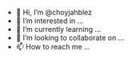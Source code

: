 - 👋 Hi, I’m @choyjahblez
- 👀 I’m interested in ...
- 🌱 I’m currently learning ...
- 💞️ I’m looking to collaborate on ...
- 📫 How to reach me ...

<!---
choyjahblez/choyjahblez is a ✨ special ✨ repository because its `README.md` (this file) appears on your GitHub profile.
You can click the Preview link to take a look at your changes.
--->
